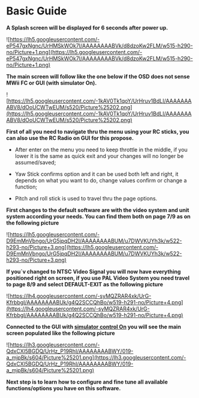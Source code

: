 # Basic Guide #

**A Splash screen will be displayed for 6 seconds after power up.**

![https://lh5.googleusercontent.com/-eP547gxNgnc/UrHMSkWOk7I/AAAAAAAABVk/d8dzoKw2FLM/w515-h290-no/Picture+1.png](https://lh5.googleusercontent.com/-eP547gxNgnc/UrHMSkWOk7I/AAAAAAAABVk/d8dzoKw2FLM/w515-h290-no/Picture+1.png)

**The main screen will follow like the one below if the OSD does not sense MWii FC or GUI (with simulator On).**

![https://lh5.googleusercontent.com/-1kAV0Tk1qoY/UrHruv1BdLI/AAAAAAAABV8/dOoUCWTwEUM/s520/Picture%25202.png](https://lh5.googleusercontent.com/-1kAV0Tk1qoY/UrHruv1BdLI/AAAAAAAABV8/dOoUCWTwEUM/s520/Picture%25202.png)

**First of all you need to navigate thru the menu using your RC sticks, you can also use the RC Radio on GUI for this propose.**

  * After enter on the menu you need to keep throttle in the middle, if you lower it is the same as quick exit and your changes will no longer be assumed/saved;

  * Yaw Stick confirms option and it can be used both left and right, it depends on what you want to do, change values confirm or change a function;

  * Pitch and roll stick is used to travel thru the page options.

**First changes to the default software are with the video system and unit system according your needs. You can find them both on page 7/9 as on the following picture**

![https://lh5.googleusercontent.com/-D9EmMnVbngo/UrG5jpqDH2I/AAAAAAAABUM/u7DWVKUYh3k/w522-h293-no/Picture+3.png](https://lh5.googleusercontent.com/-D9EmMnVbngo/UrG5jpqDH2I/AAAAAAAABUM/u7DWVKUYh3k/w522-h293-no/Picture+3.png)

**If you´v changed to NTSC Video Signal you will now have everything positioned right on screen, if you use PAL Video System you need travel to page 8/9 and select  DEFAULT-EXIT as the following picture**

![https://lh4.googleusercontent.com/-syMQZRAR4xk/UrG-KfrbbgI/AAAAAAAABUk/g4Q2SCCQhBo/w519-h291-no/Picture+4.png](https://lh4.googleusercontent.com/-syMQZRAR4xk/UrG-KfrbbgI/AAAAAAAABUk/g4Q2SCCQhBo/w519-h291-no/Picture+4.png)

**Connected to the GUI with [simulator control On](http://code.google.com/p/rush-osd-development/wiki/GUI_Usage_Instructions) you will see the main screen populated like the following picture**

![https://lh3.googleusercontent.com/-QdxCXl5BGDQ/UrHz_P19RhI/AAAAAAAABWY/019-a_mjpBk/s604/Picture%25201.png](https://lh3.googleusercontent.com/-QdxCXl5BGDQ/UrHz_P19RhI/AAAAAAAABWY/019-a_mjpBk/s604/Picture%25201.png)

**Next step is to learn how to configure and fine tune all available functions/options you have on this software.**